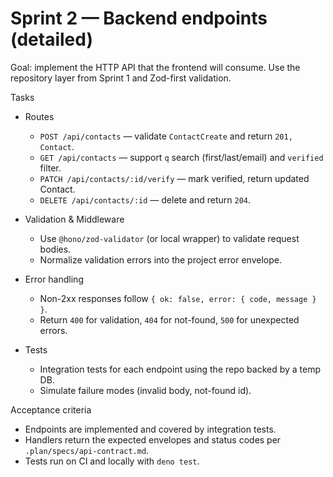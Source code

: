 # Sprint 2 — Backend endpoints (detailed)

Goal: implement the HTTP API that the frontend will consume. Use the repository
layer from Sprint 1 and Zod-first validation.

Tasks

- Routes

  - `POST /api/contacts` — validate `ContactCreate` and return `201, Contact`.
  - `GET /api/contacts` — support `q` search (first/last/email) and `verified` filter.
  - `PATCH /api/contacts/:id/verify` — mark verified, return updated Contact.
  - `DELETE /api/contacts/:id` — delete and return `204`.

- Validation & Middleware

  - Use `@hono/zod-validator` (or local wrapper) to validate request bodies.
  - Normalize validation errors into the project error envelope.

- Error handling

  - Non-2xx responses follow `{ ok: false, error: { code, message } }`.
  - Return `400` for validation, `404` for not-found, `500` for unexpected errors.

- Tests
  - Integration tests for each endpoint using the repo backed by a temp DB.
  - Simulate failure modes (invalid body, not-found id).

Acceptance criteria

- Endpoints are implemented and covered by integration tests.
- Handlers return the expected envelopes and status codes per `.plan/specs/api-contract.md`.
- Tests run on CI and locally with `deno test`.
